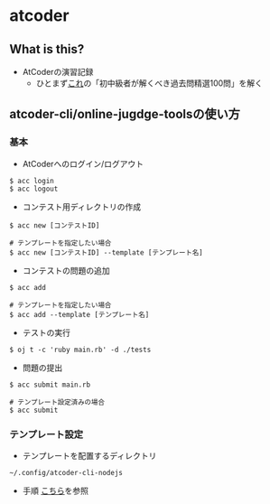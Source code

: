 # atcoder

## What is this?
* AtCoderの演習記録
  * ひとまず[これ](https://qiita.com/e869120/items/eb50fdaece12be418faa#2-3-%E5%88%86%E9%87%8E%E5%88%A5%E5%88%9D%E4%B8%AD%E7%B4%9A%E8%80%85%E3%81%8C%E8%A7%A3%E3%81%8F%E3%81%B9%E3%81%8D%E9%81%8E%E5%8E%BB%E5%95%8F%E7%B2%BE%E9%81%B8-100-%E5%95%8F)の「初中級者が解くべき過去問精選100問」を解く

## atcoder-cli/online-jugdge-toolsの使い方

### 基本

* AtCoderへのログイン/ログアウト
```
$ acc login
$ acc logout
```

* コンテスト用ディレクトリの作成
```
$ acc new [コンテストID]

# テンプレートを指定したい場合
$ acc new [コンテストID] --template [テンプレート名]
```

* コンテストの問題の追加
```
$ acc add

# テンプレートを指定したい場合
$ acc add --template [テンプレート名]
```

* テストの実行
```
$ oj t -c 'ruby main.rb' -d ./tests
```

* 問題の提出
```
$ acc submit main.rb

# テンプレート設定済みの場合
$ acc submit
```

### テンプレート設定

* テンプレートを配置するディレクトリ
```
~/.config/atcoder-cli-nodejs
```

* 手順
[こちら](http://tatamo.81.la/blog/2018/12/07/atcoder-cli-tutorial/)を参照
